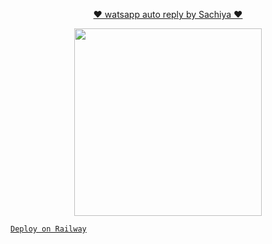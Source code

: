 <p align="center"> 
<u>♥️ watsapp auto reply by Sachiya ♥️</u>
</p>
<p align="center">
<img src="https://i.imgur.com/Tv9tPM9.jpeg" width="300" height="300"/>
</p>

[`Deploy on Railway`](https://railway.app?referralCode=jDDNQq)


